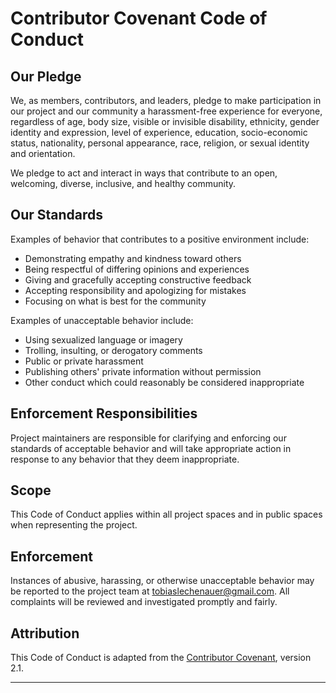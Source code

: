 # Contributor Covenant Code of Conduct

## Our Pledge

We, as members, contributors, and leaders, pledge to make participation in our project and our community a harassment-free experience for everyone, regardless of age, body size, visible or invisible disability, ethnicity, gender identity and expression, level of experience, education, socio-economic status, nationality, personal appearance, race, religion, or sexual identity and orientation.

We pledge to act and interact in ways that contribute to an open, welcoming, diverse, inclusive, and healthy community.

## Our Standards

Examples of behavior that contributes to a positive environment include:

- Demonstrating empathy and kindness toward others
- Being respectful of differing opinions and experiences
- Giving and gracefully accepting constructive feedback
- Accepting responsibility and apologizing for mistakes
- Focusing on what is best for the community

Examples of unacceptable behavior include:

- Using sexualized language or imagery
- Trolling, insulting, or derogatory comments
- Public or private harassment
- Publishing others' private information without permission
- Other conduct which could reasonably be considered inappropriate

## Enforcement Responsibilities

Project maintainers are responsible for clarifying and enforcing our standards of acceptable behavior and will take appropriate action in response to any behavior that they deem inappropriate.

## Scope

This Code of Conduct applies within all project spaces and in public spaces when representing the project.

## Enforcement

Instances of abusive, harassing, or otherwise unacceptable behavior may be reported to the project team at [tobiaslechenauer@gmail.com](mailto:tobiaslechenauer@gmail.com). All complaints will be reviewed and investigated promptly and fairly.

## Attribution

This Code of Conduct is adapted from the [Contributor Covenant](https://www.contributor-covenant.org), version 2.1.

---

